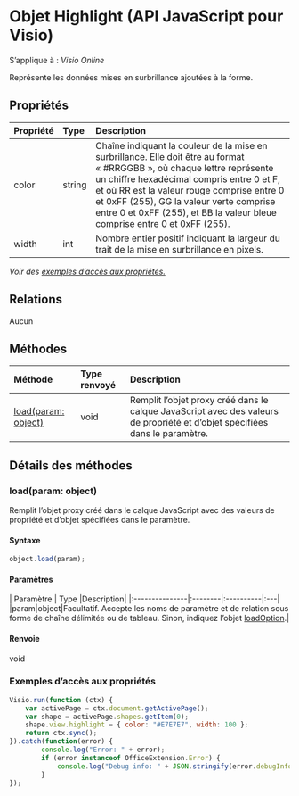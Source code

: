# <a name="highlight-object-javascript-api-for-visio"></a>Objet Highlight (API JavaScript pour Visio)

S’applique à : _Visio Online_

Représente les données mises en surbrillance ajoutées à la forme.

## <a name="properties"></a>Propriétés

| Propriété       | Type    |Description|
|:---------------|:--------|:----------|
|color|string|Chaîne indiquant la couleur de la mise en surbrillance. Elle doit être au format « #RRGGBB », où chaque lettre représente un chiffre hexadécimal compris entre 0 et F, et où RR est la valeur rouge comprise entre 0 et 0xFF (255), GG la valeur verte comprise entre 0 et 0xFF (255), et BB la valeur bleue comprise entre 0 et 0xFF (255).|
|width|int|Nombre entier positif indiquant la largeur du trait de la mise en surbrillance en pixels.|

_Voir des [exemples d’accès aux propriétés.](#property-access-examples)_

## <a name="relationships"></a>Relations
Aucun


## <a name="methods"></a>Méthodes

| Méthode           | Type renvoyé    |Description|
|:---------------|:--------|:----------|
|[load(param: object)](#loadparam-object)|void|Remplit l’objet proxy créé dans le calque JavaScript avec des valeurs de propriété et d’objet spécifiées dans le paramètre.|

## <a name="method-details"></a>Détails des méthodes


### <a name="loadparam-object"></a>load(param: object)
Remplit l’objet proxy créé dans le calque JavaScript avec des valeurs de propriété et d’objet spécifiées dans le paramètre.

#### <a name="syntax"></a>Syntaxe
```js
object.load(param);
```

#### <a name="parameters"></a>Paramètres
| Paramètre       | Type    |Description|
|:---------------|:--------|:----------|:---|
|param|object|Facultatif. Accepte les noms de paramètre et de relation sous forme de chaîne délimitée ou de tableau. Sinon, indiquez l’objet [loadOption](loadoption.md).|

#### <a name="returns"></a>Renvoie
void
### <a name="property-access-examples"></a>Exemples d’accès aux propriétés
```js
Visio.run(function (ctx) { 
    var activePage = ctx.document.getActivePage();
    var shape = activePage.shapes.getItem(0);
    shape.view.highlight = { color: "#E7E7E7", width: 100 };
    return ctx.sync();
}).catch(function(error) {
        console.log("Error: " + error);
        if (error instanceof OfficeExtension.Error) {
            console.log("Debug info: " + JSON.stringify(error.debugInfo));
        }
});
```
